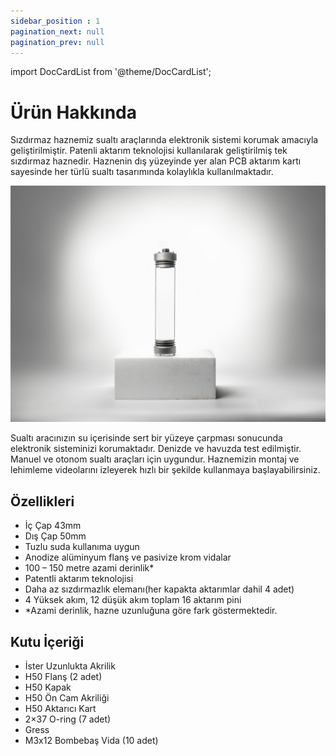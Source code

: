 ```yaml
---
sidebar_position : 1
pagination_next: null
pagination_prev: null
---
```


import DocCardList from '@theme/DocCardList';

# Ürün Hakkında

Sızdırmaz haznemiz sualtı araçlarında elektronik sistemi korumak amacıyla geliştirilmiştir. Patenli aktarım teknolojisi kullanılarak geliştirilmiş tek sızdırmaz haznedir. Haznenin dış yüzeyinde yer alan PCB aktarım kartı sayesinde her türlü sualtı tasarımında kolaylıkla kullanılmaktadır.

![h50 hazne](./image/h50-1-scaled.jpg)

 Sualtı aracınızın su içerisinde sert bir yüzeye çarpması sonucunda elektronik sisteminizi korumaktadır. Denizde ve havuzda test edilmiştir. Manuel ve otonom sualtı araçları için uygundur. Haznemizin montaj ve lehimleme videolarını izleyerek hızlı bir şekilde kullanmaya başlayabilirsiniz.

## Özellikleri

- İç Çap 43mm
- Dış Çap 50mm
- Tuzlu suda kullanıma uygun
- Anodize alüminyum flanş ve pasivize krom vidalar
- 100 – 150 metre azami derinlik*
- Patentli aktarım teknolojisi
- Daha az sızdırmazlık elemanı(her kapakta aktarımlar dahil 4 adet)
- 4 Yüksek akım, 12 düşük akım toplam 16 aktarım pini
- *Azami derinlik, hazne uzunluğuna göre fark göstermektedir.

## Kutu İçeriği

- İster Uzunlukta Akrilik
- H50 Flanş (2 adet)
- H50 Kapak
- H50 Ön Cam Akriliği
- H50 Aktarıcı Kart
- 2×37 O-ring (7 adet)
- Gress
- M3x12 Bombebaş Vida (10 adet)

<DocCardList />
